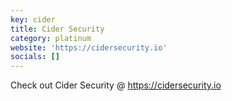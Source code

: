 ```yaml
---
key: cider
title: Cider Security
category: platinum
website: 'https://cidersecurity.io'
socials: []
---
```


Check out Cider Security @ https://cidersecurity.io

